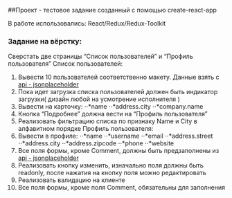 ##Проект - тестовое задание созданный с помощью create-react-app

В работе использовались: React/Redux/Redux-Toolkit

### Задание на вёрстку:

Cверстать две страницы “Список пользователей” и “Профиль пользователя”
Список пользователей:
1. Вывести 10 пользователей соответственно макету. Данные взять  с [api - jsonplaceholder](https://jsonplaceholder.typicode.com/users)
2. Пока идет загрузка списка пользователей должен быть индикатор загрузки( дизайн любой на усмотрение исполнителя )
3. Вывести на карточку: 
⋅⋅*name
⋅⋅*address.city
⋅⋅*company.name
4. Кнопка “Подробнее” должна вести на “Профиль пользователя”
5. Реализовать фильтрацию списка по признаку Name и City в алфавитном порядке
Профиль пользователя:
1. Вывести в профиле:
⋅⋅*name
⋅⋅*username
⋅⋅*email
⋅⋅*address.street
⋅⋅*address.city
⋅⋅*address.zipcode
⋅⋅*phone
⋅⋅*website
2. Все поля формы, кроме Comment, должны быть предзаполнены из [api - jsonplaceholder](https://jsonplaceholder.typicode.com/users)
3. Реализовать кнопку изменить, изначально поля должны быть readonly, после нажатия на кнопку поля можно редактировать
4. Реализовать валидацию на клиенте
5. Все поля формы, кроме поля Comment, обязательны для заполнения
